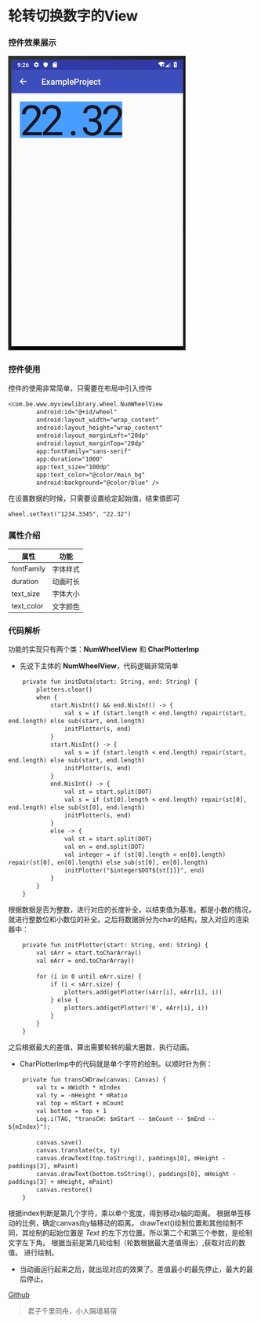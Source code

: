 # 轮转切换数字的View
### 控件效果展示

![效果图](https://raw.githubusercontent.com/lzkFrank/BlogsUtils/master/NumWheelView.gif)

### 控件使用
控件的使用非常简单，只需要在布局中引入控件
```
<com.be.www.myviewlibrary.wheel.NumWheelView
        android:id="@+id/wheel"
        android:layout_width="wrap_content"
        android:layout_height="wrap_content"
        android:layout_marginLeft="20dp"
        android:layout_marginTop="20dp"
        app:fontFamily="sans-serif"
        app:duration="1000"
        app:text_size="100dp"
        app:text_color="@color/main_bg"
        android:background="@color/blue" />
```
在设置数据的时候，只需要设置给定起始值，结束值即可
```
wheel.setText("1234.3345", "22.32")
```
### 属性介绍

属性|功能
----|---- 
fontFamily|字体样式
duration|动画时长
text_size|字体大小
text_color|文字颜色

### 代码解析

功能的实现只有两个类：**NumWheelView** 和 **CharPlotterImp**

* 先说下主体的 **NumWheelView**，代码逻辑非常简单
```
    private fun initData(start: String, end: String) {
        plotters.clear()
        when {
            start.NisInt() && end.NisInt() -> {
                val s = if (start.length < end.length) repair(start, end.length) else sub(start, end.length)
                initPlotter(s, end)
            }
            start.NisInt() -> {
                val s = if (start.length < end.length) repair(start, end.length) else sub(start, end.length)
                initPlotter(s, end)
            }
            end.NisInt() -> {
                val st = start.split(DOT)
                val s = if (st[0].length < end.length) repair(st[0], end.length) else sub(st[0], end.length)
                initPlotter(s, end)
            }
            else -> {
                val st = start.split(DOT)
                val en = end.split(DOT)
                val integer = if (st[0].length < en[0].length) repair(st[0], en[0].length) else sub(st[0], en[0].length)
                initPlotter("$integer$DOT${st[1]}", end)
            }
        }
    }
```
根据数据是否为整数，进行对应的长度补全，以结束值为基准。都是小数的情况，就进行整数位和小数位的补全。之后将数据拆分为char的结构，放入对应的渲染器中：
```
    private fun initPlotter(start: String, end: String) {
        val sArr = start.toCharArray()
        val eArr = end.toCharArray()

        for (i in 0 until eArr.size) {
            if (i < sArr.size) {
                plotters.add(getPlotter(sArr[i], eArr[i], i))
            } else {
                plotters.add(getPlotter('0', eArr[i], i))
            }
        }
    }
```
之后根据最大的差值，算出需要轮转的最大圈数，执行动画。

* CharPlotterImp中的代码就是单个字符的绘制。以顺时针为例：
```
    private fun transCWDraw(canvas: Canvas) {
        val tx = mWidth * mIndex
        val ty = -mHeight * mRatio
        val top = mStart + mCount
        val bottom = top + 1
        Log.i(TAG, "transCW: $mStart -- $mCount -- $mEnd -- ${mIndex}");

        canvas.save()
        canvas.translate(tx, ty)
        canvas.drawText(top.toString(), paddings[0], mHeight - paddings[3], mPaint)
        canvas.drawText(bottom.toString(), paddings[0], mHeight - paddings[3] + mHeight, mPaint)
        canvas.restore()
    }
```
根据index判断是第几个字符，乘以单个宽度，得到移动x轴的距离。
根据单签移动的比例，确定canvas向y轴移动的距离。
drawText()绘制位置和其他绘制不同，其绘制的起始位置是 *Text* 的左下方位置。所以第二个和第三个参数，是绘制文字左下角。
根据当前是第几轮绘制（轮数根据最大差值得出）,获取对应的数值。
进行绘制。

* 当动画运行起来之后，就出现对应的效果了。差值最小的最先停止，最大的最后停止。

[Github](https://github.com/lzkFrank/ExampleProject)

> 君子千里同舟，小人隔墙易宿


